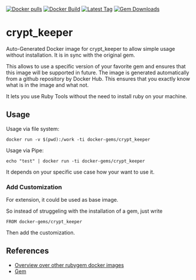 [![Docker pulls](https://img.shields.io/docker/pulls/rubygem/crypt_keeper.svg)](https://hub.docker.com/r/rubygem/crypt_keeper/)
[![Docker Build](https://img.shields.io/docker/automated/rubygem/crypt_keeper.svg)](https://hub.docker.com/r/rubygem/crypt_keeper/)
[![Latest Tag](https://img.shields.io/github/tag/docker-rubygem/crypt_keeper.svg)](https://hub.docker.com/r/rubygem/crypt_keeper/)
[![Gem Downloads](https://img.shields.io/gem/dt/crypt_keeper.svg)](https://rubygems.org/gems/crypt_keeper/)
# crypt_keeper

Auto-Generated Docker image for crypt_keeper to allow simple usage without installation.
It is in sync with the original gem.

This allows to use a specific version of your favorite gem and ensures that this image will be supported in future.
The image is generated automatically from a github repository by Docker Hub.
This ensures that you exactly know what is in the image and what not.

It lets you use Ruby Tools without the need to install ruby on your machine.

## Usage

Usage via file system:

`docker run -v $(pwd):/work -ti docker-gems/crypt_keeper`

Usage via Pipe:

`echo "test" | docker run -ti docker-gems/crypt_keeper`

It depends on your specific use case how your want to use it.

### Add Customization

For extension, it could be used as base image.

So instead of struggeling with the installation of a gem, just write

`FROM docker-gems/crypt_keeper`

Then add the customization.

## References

 - [Overview over other rubygem docker images](https://github.com/thinkbot/docker-rubygem)
 - [Gem](https://rubygems.org/gems/crypt_keeper/)
